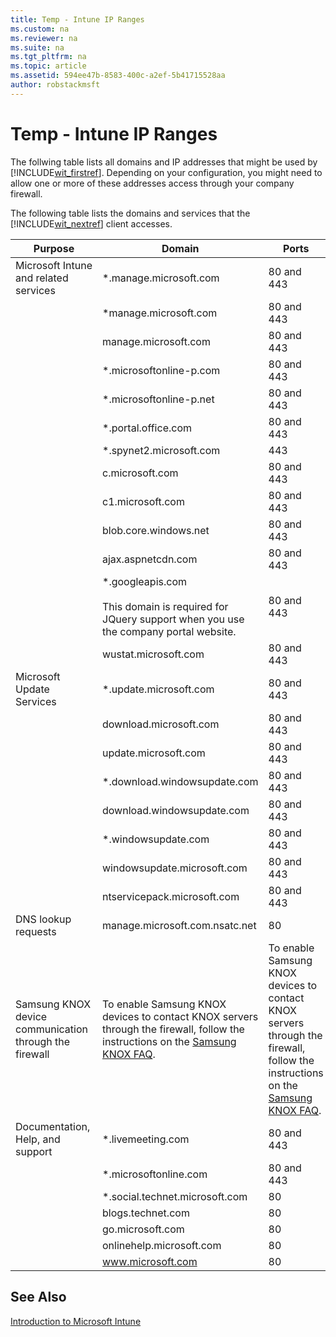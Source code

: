 ```yaml
---
title: Temp - Intune IP Ranges
ms.custom: na
ms.reviewer: na
ms.suite: na
ms.tgt_pltfrm: na
ms.topic: article
ms.assetid: 594ee47b-8583-400c-a2ef-5b41715528aa
author: robstackmsft
---
```

# Temp - Intune IP Ranges

The follwing table lists all domains and IP addresses that might be used by [!INCLUDE[wit_firstref](/Token/wit_firstref.xml)]. Depending on your configuration, you might need to allow one or more of these addresses access through your company firewall.

The following table lists the domains and services that the [!INCLUDE[wit_nextref](../Token/wit_nextref_md.md)] client accesses.

|**Purpose**|**Domain**|**Ports**|**IP addresses**|
|-|-|-|-|
|Microsoft Intune and related services|&#42;.manage.microsoft.com|80 and 443|
||&#42;manage.microsoft.com|80 and 443|
||manage.microsoft.com|80 and 443|134.170.168.254<br>134.170.51.126
||&#42;.microsoftonline-p.com|80 and 443|
||&#42;.microsoftonline-p.net|80 and 443|
||&#42;.portal.office.com|80 and 443|
||&#42;.spynet2.microsoft.com|443|
||c.microsoft.com|80 and 443|
||c1.microsoft.com|80 and 443|
||blob.core.windows.net|80 and 443|
||ajax.aspnetcdn.com|80 and 443|
||&#42;.googleapis.com<br /><br />This domain is required for JQuery support when you use the company portal website.|80 and 443|
||wustat.microsoft.com|80 and 443|
|Microsoft Update Services|&#42;.update.microsoft.com|80 and 443|
||download.microsoft.com|80 and 443|
||update.microsoft.com|80 and 443|
||&#42;.download.windowsupdate.com|80 and 443|
||download.windowsupdate.com|80 and 443|
||&#42;.windowsupdate.com|80 and 443|
||windowsupdate.microsoft.com|80 and 443|
||ntservicepack.microsoft.com|80 and 443|
|DNS lookup requests|manage.microsoft.com.nsatc.net|80|
|Samsung KNOX device communication through the firewall|To enable Samsung KNOX devices to contact KNOX servers through the firewall, follow the instructions on the [Samsung KNOX FAQ](https://www.samsungknox.com/en/faq/our-corporate-devices-are-behind-firewall-how-do-i-enable-knox-devices-contact-samsung-servers).|To enable Samsung KNOX devices to contact KNOX servers through the firewall, follow the instructions on the [Samsung KNOX FAQ](https://www.samsungknox.com/en/faq/our-corporate-devices-are-behind-firewall-how-do-i-enable-knox-devices-contact-samsung-servers).|
|Documentation, Help, and support|&#42;.livemeeting.com|80 and 443|
||&#42;.microsoftonline.com|80 and 443|
||&#42;.social.technet.microsoft.com|80|
||blogs.technet.com|80|
||go.microsoft.com|80|
||onlinehelp.microsoft.com|80|
||www.microsoft.com|80|







## See Also
[Introduction to Microsoft Intune](../Topic/Introduction_to_Microsoft_Intune.md)

